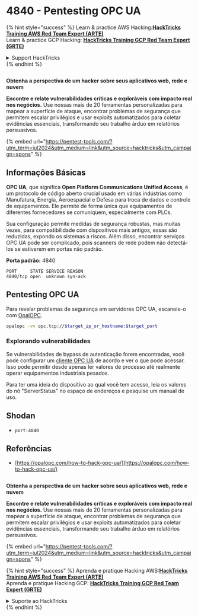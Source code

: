# 4840 - Pentesting OPC UA

{% hint style="success" %}
Learn & practice AWS Hacking:<img src="/.gitbook/assets/arte.png" alt="" data-size="line">[**HackTricks Training AWS Red Team Expert (ARTE)**](https://training.hacktricks.xyz/courses/arte)<img src="/.gitbook/assets/arte.png" alt="" data-size="line">\
Learn & practice GCP Hacking: <img src="/.gitbook/assets/grte.png" alt="" data-size="line">[**HackTricks Training GCP Red Team Expert (GRTE)**<img src="/.gitbook/assets/grte.png" alt="" data-size="line">](https://training.hacktricks.xyz/courses/grte)

<details>

<summary>Support HackTricks</summary>

* Check the [**subscription plans**](https://github.com/sponsors/carlospolop)!
* **Join the** 💬 [**Discord group**](https://discord.gg/hRep4RUj7f) or the [**telegram group**](https://t.me/peass) or **follow** us on **Twitter** 🐦 [**@hacktricks\_live**](https://twitter.com/hacktricks\_live)**.**
* **Share hacking tricks by submitting PRs to the** [**HackTricks**](https://github.com/carlospolop/hacktricks) and [**HackTricks Cloud**](https://github.com/carlospolop/hacktricks-cloud) github repos.

</details>
{% endhint %}

<figure><img src="/.gitbook/assets/pentest-tools.svg" alt=""><figcaption></figcaption></figure>

**Obtenha a perspectiva de um hacker sobre seus aplicativos web, rede e nuvem**

**Encontre e relate vulnerabilidades críticas e exploráveis com impacto real nos negócios.** Use nossas mais de 20 ferramentas personalizadas para mapear a superfície de ataque, encontrar problemas de segurança que permitem escalar privilégios e usar exploits automatizados para coletar evidências essenciais, transformando seu trabalho árduo em relatórios persuasivos.

{% embed url="https://pentest-tools.com/?utm_term=jul2024&utm_medium=link&utm_source=hacktricks&utm_campaign=spons" %}

## Informações Básicas

**OPC UA**, que significa **Open Platform Communications Unified Access**, é um protocolo de código aberto crucial usado em várias indústrias como Manufatura, Energia, Aeroespacial e Defesa para troca de dados e controle de equipamentos. Ele permite de forma única que equipamentos de diferentes fornecedores se comuniquem, especialmente com PLCs.

Sua configuração permite medidas de segurança robustas, mas muitas vezes, para compatibilidade com dispositivos mais antigos, essas são reduzidas, expondo os sistemas a riscos. Além disso, encontrar serviços OPC UA pode ser complicado, pois scanners de rede podem não detectá-los se estiverem em portas não padrão.

**Porta padrão:** 4840
```text
PORT     STATE SERVICE REASON
4840/tcp open  unknown syn-ack
```
## Pentesting OPC UA

Para revelar problemas de segurança em servidores OPC UA, escaneie-o com [OpalOPC](https://opalopc.com/).
```bash
opalopc -vv opc.tcp://$target_ip_or_hostname:$target_port
```
### Explorando vulnerabilidades

Se vulnerabilidades de bypass de autenticação forem encontradas, você pode configurar um [cliente OPC UA](https://www.prosysopc.com/products/opc-ua-browser/) de acordo e ver o que pode acessar. Isso pode permitir desde apenas ler valores de processo até realmente operar equipamentos industriais pesados.

Para ter uma ideia do dispositivo ao qual você tem acesso, leia os valores do nó "ServerStatus" no espaço de endereços e pesquise um manual de uso.

## Shodan

* `port:4840`

## Referências

* [https://opalopc.com/how-to-hack-opc-ua/](https://opalopc.com/how-to-hack-opc-ua/)

<figure><img src="/.gitbook/assets/pentest-tools.svg" alt=""><figcaption></figcaption></figure>

**Obtenha a perspectiva de um hacker sobre seus aplicativos web, rede e nuvem**

**Encontre e relate vulnerabilidades críticas e exploráveis com impacto real nos negócios.** Use nossas mais de 20 ferramentas personalizadas para mapear a superfície de ataque, encontrar problemas de segurança que permitem escalar privilégios e usar exploits automatizados para coletar evidências essenciais, transformando seu trabalho árduo em relatórios persuasivos.

{% embed url="https://pentest-tools.com/?utm_term=jul2024&utm_medium=link&utm_source=hacktricks&utm_campaign=spons" %}

{% hint style="success" %}
Aprenda e pratique Hacking AWS:<img src="/.gitbook/assets/arte.png" alt="" data-size="line">[**HackTricks Training AWS Red Team Expert (ARTE)**](https://training.hacktricks.xyz/courses/arte)<img src="/.gitbook/assets/arte.png" alt="" data-size="line">\
Aprenda e pratique Hacking GCP: <img src="/.gitbook/assets/grte.png" alt="" data-size="line">[**HackTricks Training GCP Red Team Expert (GRTE)**<img src="/.gitbook/assets/grte.png" alt="" data-size="line">](https://training.hacktricks.xyz/courses/grte)

<details>

<summary>Suporte ao HackTricks</summary>

* Confira os [**planos de assinatura**](https://github.com/sponsors/carlospolop)!
* **Junte-se ao** 💬 [**grupo do Discord**](https://discord.gg/hRep4RUj7f) ou ao [**grupo do telegram**](https://t.me/peass) ou **siga**-nos no **Twitter** 🐦 [**@hacktricks\_live**](https://twitter.com/hacktricks\_live)**.**
* **Compartilhe truques de hacking enviando PRs para os repositórios do** [**HackTricks**](https://github.com/carlospolop/hacktricks) e [**HackTricks Cloud**](https://github.com/carlospolop/hacktricks-cloud).

</details>
{% endhint %}
